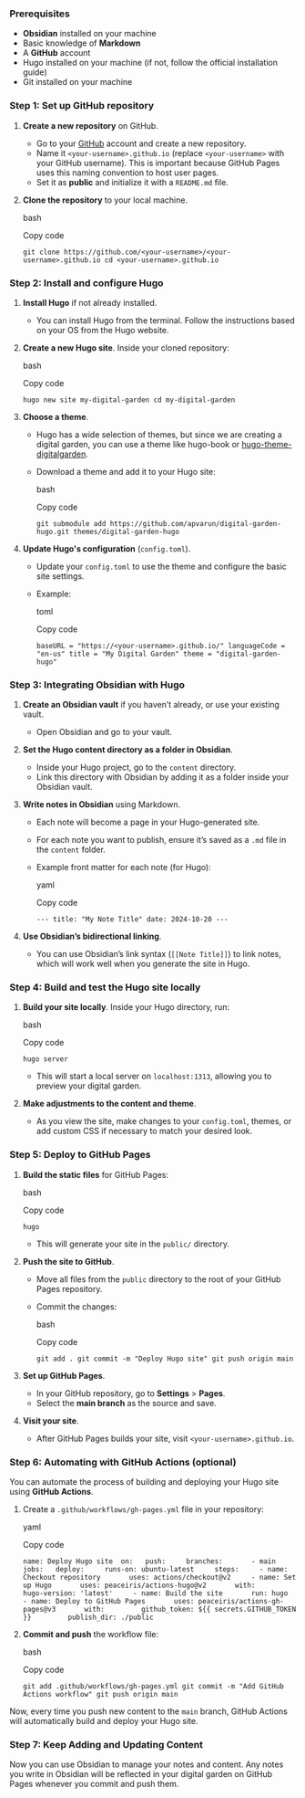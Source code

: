 ### Prerequisites

- **Obsidian** installed on your machine
- Basic knowledge of **Markdown**
- A **GitHub** account
- Hugo installed on your machine (if not, follow the official installation guide)
- Git installed on your machine

### Step 1: Set up GitHub repository

1. **Create a new repository** on GitHub.
    
    - Go to your [GitHub](https://github.com/) account and create a new repository.
    - Name it `<your-username>.github.io` (replace `<your-username>` with your GitHub username). This is important because GitHub Pages uses this naming convention to host user pages.
    - Set it as **public** and initialize it with a `README.md` file.
2. **Clone the repository** to your local machine.
    
    bash
    
    Copy code
    
    `git clone https://github.com/<your-username>/<your-username>.github.io cd <your-username>.github.io`
    

### Step 2: Install and configure Hugo

1. **Install Hugo** if not already installed.
    
    - You can install Hugo from the terminal. Follow the instructions based on your OS from the Hugo website.
2. **Create a new Hugo site**. Inside your cloned repository:
    
    bash
    
    Copy code
    
    `hugo new site my-digital-garden cd my-digital-garden`
    
3. **Choose a theme**.
    
    - Hugo has a wide selection of themes, but since we are creating a digital garden, you can use a theme like hugo-book or [hugo-theme-digitalgarden](https://github.com/apvarun/digital-garden-hugo).
    - Download a theme and add it to your Hugo site:
        
        bash
        
        Copy code
        
        `git submodule add https://github.com/apvarun/digital-garden-hugo.git themes/digital-garden-hugo`
        
4. **Update Hugo's configuration** (`config.toml`).
    
    - Update your `config.toml` to use the theme and configure the basic site settings.
    - Example:
        
        toml
        
        Copy code
        
        `baseURL = "https://<your-username>.github.io/" languageCode = "en-us" title = "My Digital Garden" theme = "digital-garden-hugo"`
        

### Step 3: Integrating Obsidian with Hugo

1. **Create an Obsidian vault** if you haven’t already, or use your existing vault.
    
    - Open Obsidian and go to your vault.
2. **Set the Hugo content directory as a folder in Obsidian**.
    
    - Inside your Hugo project, go to the `content` directory.
    - Link this directory with Obsidian by adding it as a folder inside your Obsidian vault.
3. **Write notes in Obsidian** using Markdown.
    
    - Each note will become a page in your Hugo-generated site.
    - For each note you want to publish, ensure it’s saved as a `.md` file in the `content` folder.
    - Example front matter for each note (for Hugo):
        
        yaml
        
        Copy code
        
        `--- title: "My Note Title" date: 2024-10-20 ---`
        
4. **Use Obsidian’s bidirectional linking**.
    
    - You can use Obsidian’s link syntax (`[[Note Title]]`) to link notes, which will work well when you generate the site in Hugo.

### Step 4: Build and test the Hugo site locally

1. **Build your site locally**. Inside your Hugo directory, run:
    
    bash
    
    Copy code
    
    `hugo server`
    
    - This will start a local server on `localhost:1313`, allowing you to preview your digital garden.
2. **Make adjustments to the content and theme**.
    
    - As you view the site, make changes to your `config.toml`, themes, or add custom CSS if necessary to match your desired look.

### Step 5: Deploy to GitHub Pages

1. **Build the static files** for GitHub Pages:
    
    bash
    
    Copy code
    
    `hugo`
    
    - This will generate your site in the `public/` directory.
2. **Push the site to GitHub**.
    
    - Move all files from the `public` directory to the root of your GitHub Pages repository.
    - Commit the changes:
        
        bash
        
        Copy code
        
        `git add . git commit -m "Deploy Hugo site" git push origin main`
        
3. **Set up GitHub Pages**.
    
    - In your GitHub repository, go to **Settings** > **Pages**.
    - Select the **main branch** as the source and save.
4. **Visit your site**.
    
    - After GitHub Pages builds your site, visit `<your-username>.github.io`.

### Step 6: Automating with GitHub Actions (optional)

You can automate the process of building and deploying your Hugo site using **GitHub Actions**.

1. Create a `.github/workflows/gh-pages.yml` file in your repository:
    
    yaml
    
    Copy code
    
    `name: Deploy Hugo site  on:   push:     branches:       - main  jobs:   deploy:     runs-on: ubuntu-latest     steps:     - name: Checkout repository       uses: actions/checkout@v2     - name: Set up Hugo       uses: peaceiris/actions-hugo@v2       with:         hugo-version: 'latest'     - name: Build the site       run: hugo     - name: Deploy to GitHub Pages       uses: peaceiris/actions-gh-pages@v3       with:         github_token: ${{ secrets.GITHUB_TOKEN }}         publish_dir: ./public`
    
2. **Commit and push** the workflow file:
    
    bash
    
    Copy code
    
    `git add .github/workflows/gh-pages.yml git commit -m "Add GitHub Actions workflow" git push origin main`
    

Now, every time you push new content to the `main` branch, GitHub Actions will automatically build and deploy your Hugo site.

### Step 7: Keep Adding and Updating Content

Now you can use Obsidian to manage your notes and content. Any notes you write in Obsidian will be reflected in your digital garden on GitHub Pages whenever you commit and push them.
